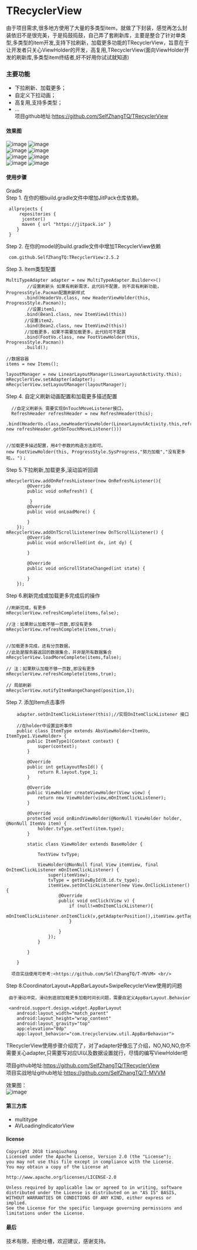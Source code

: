 # TRecyclerView<br/>

由于项目需求,很多地方使用了大量的多类型item，就做了下封装，感觉再怎么封装依旧不是很完美，于是捣鼓捣鼓，自己弄了套刷新库，主要是整合了针对单类型,多类型的item开发,支持下拉刷新，加载更多功能的TRecyclerView，旨意在于让开发者只关心ViewHolder的开发，高复用,TRecyclerView(面向ViewHolder开发的刷新库,多类型item终结者,好不好用你试试就知道) <br/>
### 主要功能<br/>
   * 下拉刷新、加载更多；<br/>
   * 自定义下拉动画；<br/>
   * 高复用,支持多类型；<br/>
   * ...<br/>
   项目github地址:<https://github.com/SelfZhangTQ/TRecyclerView> <br/>

#### 效果图 <br/>
![image](https://github.com/SelfZhangTQ/TRecyclerView/raw/master/screenshots/111.png)
![image](https://github.com/SelfZhangTQ/TRecyclerView/raw/master/screenshots/222.png)<br/>
![image](https://github.com/SelfZhangTQ/TRecyclerView/raw/master/screenshots/333.png)
![image](https://github.com/SelfZhangTQ/TRecyclerView/raw/master/screenshots/444.png)<br/>
![image](https://github.com/SelfZhangTQ/TRecyclerView/raw/master/screenshots/555.png)
![image](https://github.com/SelfZhangTQ/TRecyclerView/raw/master/screenshots/666.png)<br/>
![image](https://github.com/SelfZhangTQ/TRecyclerView/raw/master/screenshots/777.png)
![image](https://github.com/SelfZhangTQ/TRecyclerView/raw/master/screenshots/888.png)<br/>


#### 使用步骤 <br/>
  Gradle<br/>
 Step 1. 在你的根build.gradle文件中增加JitPack仓库依赖。

     allprojects {
         repositories {
          jcenter()
          maven { url "https://jitpack.io" }
        }
     }

 Step 2. 在你的model的build.gradle文件中增加TRecyclerView依赖<br/>

     com.github.SelfZhangTQ:TRecyclerView:2.5.2



 Step 3. Item类型配置<br/>

    MultiTypeAdapter adapter = new MultiTypeAdapter.Builder<>()
            //设置刷新头 如果有刷新需求，此代码不配置，则不具有刷新功能，ProgressStyle.Pacman配置刷新样式
           .bind(HeaderVo.class, new HeaderViewHolder(this, ProgressStyle.Pacman));
            //设置item1，
           .bind(Bean1.class, new ItemView1(this))
           //设置item2，
           .bind(Bean2.class, new ItemView2(this))
           //加载更多，如果不需要加载更多，此代码可不配置
           .bind(FootVo.class, new FootViewHolder(this, ProgressStyle.Pacman))
           .build();
    
    //数据容器
    items = new Items();

    layoutManager = new LinearLayoutManager(LinearLayoutActivity.this);
    mRecyclerView.setAdapter(adapter);
    mRecyclerView.setLayoutManager(layoutManager);


 Step 4. 自定义刷新动画配置和加载更多描述配置<br/>
       
      //自定义刷新头 需要实现OnTouchMoveListener接口，
      RefreshHeader refreshHeader = new RefreshHeader(this);
     .bind(HeaderVo.class,newHeaderViewHolder(LinearLayoutActivity.this,refreshHeader, new refreshHeader.getOnTouchMoveListener()))
                
                
    //加载更多描述配置，用4个参数的构造方法即可。
    new FootViewHolder(this, ProgressStyle.SysProgress,"努力加载","没有更多啦。。")；          

 Step 5.下拉刷新,加载更多,滚动监听回调<br/>

    mRecyclerView.addOnRefreshListener(new OnRefreshListener(){
            @Override
            public void onRefresh() {

             }
            @Override
            public void onLoadMore() {

            }
        });
    mRecyclerView.addOnTScrollListener(new OnTScrollListener() {
            @Override
            public void onScrolled(int dx, int dy) {

            }

            @Override
            public void onScrollStateChanged(int state) {

            }
        });

  Step 6.刷新完成或加载更多完成后的操作<br/>
   
    //刷新完成，有更多
    mRecyclerView.refreshComplete(items,false);
    
    //注：如果默认加载不够一页数,即没有更多
    mRecyclerView.refreshComplete(items,true);
   
    
    //加载更多完成，还有分页数据，
    //此处是服务器返回的数据集合，并非是所有数据集合
    mRecyclerView.loadMoreComplete(items,false);
    
    // 注：如果默认加载不够一页数,即没有更多
    mRecyclerView.refreshComplete(items,true);

    // 局部刷新
    mRecyclerView.notifyItemRangeChanged(position,1);


  Step 7. 添加Item点击事件

        adapter.setOnItemClickListener(this);//实现OnItemClickListener 接口

        //在holder中设置监听事件
        public class ItemType extends AbsViewHolder<ItemVo, ItemType1.ViewHolder> {
            public ItemType1(Context context) {
                super(context);
            }

            @Override
            public int getLayoutResId() {
                return R.layout.type_1;
            }

            @Override
            public ViewHolder createViewHolder(View view) {
                return new ViewHolder(view,mOnItemClickListener);
            }

            @Override
            protected void onBindViewHolder(@NonNull ViewHolder holder, @NonNull ItemVo item) {
                holder.tvType.setText(item.type);
            }

            static class ViewHolder extends BaseHolder {

                TextView tvType;

                ViewHolder(@NonNull final View itemView, final OnItemClickListener mOnItemClickListener) {
                    super(itemView);
                    tvType = getViewById(R.id.tv_type);
                    itemView.setOnClickListener(new View.OnClickListener() {
                        @Override
                        public void onClick(View v) {
                            if (null!=mOnItemClickListener){
                                mOnItemClickListener.onItemClick(v,getAdapterPosition(),itemView.getTag());
                            }

                        }
                    });
                }

            }

        }

      项目实战使用可参考:<https://github.com/SelfZhangTQ/T-MVVM> <br/>

  Step 8.CoordinatorLayout+AppBarLayout+SwipeRecyclerView使用的问题<br/>
     
     由于滑动冲突，滑动到底部加载更多加载时间长问题，需要自定义AppBarLayout.Behavior
     
     <android.support.design.widget.AppBarLayout
        android:layout_width="match_parent"
        android:layout_height="wrap_content"
        android:layout_gravity="top"
        app:elevation="0dp"
        app:layout_behavior="com.trecyclerview.util.AppBarBehavior">
     

 TRecyclerView使用步骤介绍完了，对了adapter好像忘了介绍，NO,NO,NO,你不需要关心adapter,只需要写对应UI以及数据设置就行，尽情的编写ViewHolder吧


 项目github地址:<https://github.com/SelfZhangTQ/TRecyclerView> <br/>
项目实战地址github地址:<https://github.com/SelfZhangTQ/T-MVVM> <br/>

效果图：<br/>
![image](https://github.com/SelfZhangTQ/TRecyclerView/raw/master/screenshots/9_video.gif)<br/>

#### 第三方库 <br/>
* multitype <br/>
* AVLoadingIndicatorView <br/>

#### license <br/>
     
    Copyright 2018 tianqiuzhang
    Licensed under the Apache License, Version 2.0 (the "License");
    you may not use this file except in compliance with the License.
    You may obtain a copy of the License at

    http://www.apache.org/licenses/LICENSE-2.0

    Unless required by applicable law or agreed to in writing, software
    distributed under the License is distributed on an "AS IS" BASIS,
    WITHOUT WARRANTIES OR CONDITIONS OF ANY KIND, either express or implied.
    See the License for the specific language governing permissions and
    limitations under the License.
#### 最后 <br/>
技术有限，拒绝吐槽，欢迎建议，感谢支持。
